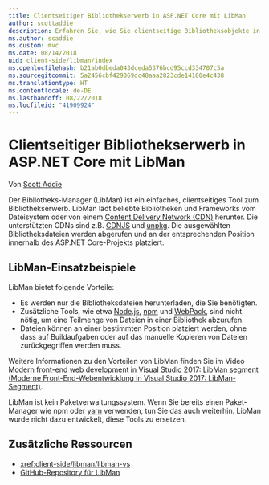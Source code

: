 ```yaml
---
title: Clientseitiger Bibliothekserwerb in ASP.NET Core mit LibMan
author: scottaddie
description: Erfahren Sie, wie Sie clientseitige Bibliotheksobjekte in einem ASP.NET Core-Projekt über den Bibliotheks-Manager (LibMan) installieren.
ms.author: scaddie
ms.custom: mvc
ms.date: 08/14/2018
uid: client-side/libman/index
ms.openlocfilehash: b21ab0dbeda043dceda5376bcd95ccd334707c5a
ms.sourcegitcommit: 5a2456cbf429069dc48aaa2823cde14100e4c438
ms.translationtype: HT
ms.contentlocale: de-DE
ms.lasthandoff: 08/22/2018
ms.locfileid: "41909924"
---
```

# <a name="client-side-library-acquisition-in-aspnet-core-with-libman"></a>Clientseitiger Bibliothekserwerb in ASP.NET Core mit LibMan

Von [Scott Addie](https://twitter.com/Scott_Addie)

Der Bibliotheks-Manager (LibMan) ist ein einfaches, clientseitiges Tool zum Bibliothekserwerb. LibMan lädt beliebte Bibliotheken und Frameworks vom Dateisystem oder von einem [Content Delivery Network (CDN)](https://wikipedia.org/wiki/Content_delivery_network) herunter. Die unterstützten CDNs sind z.B. [CDNJS](https://cdnjs.com/) und [unpkg](https://unpkg.com/#/). Die ausgewählten Bibliotheksdateien werden abgerufen und an der entsprechenden Position innerhalb des ASP.NET Core-Projekts platziert.

## <a name="libman-use-cases"></a>LibMan-Einsatzbeispiele

LibMan bietet folgende Vorteile:

* Es werden nur die Bibliotheksdateien herunterladen, die Sie benötigten.
* Zusätzliche Tools, wie etwa [Node.js](https://nodejs.org), [npm](https://www.npmjs.com) und [WebPack](https://webpack.js.org), sind nicht nötig, um eine Teilmenge von Dateien in einer Bibliothek abzurufen.
* Dateien können an einer bestimmten Position platziert werden, ohne dass auf Buildaufgaben oder auf das manuelle Kopieren von Dateien zurückgegriffen werden muss.

Weitere Informationen zu den Vorteilen von LibMan finden Sie im Video [Modern front-end web development in Visual Studio 2017: LibMan segment (Moderne Front-End-Webentwicklung in Visual Studio 2017: LibMan-Segment)](https://channel9.msdn.com/Events/Build/2017/B8073#time=43m34s).

LibMan ist kein Paketverwaltungssystem. Wenn Sie bereits einen Paket-Manager wie npm oder [yarn](https://yarnpkg.com) verwenden, tun Sie das auch weiterhin. LibMan wurde nicht dazu entwickelt, diese Tools zu ersetzen.

## <a name="additional-resources"></a>Zusätzliche Ressourcen

* <xref:client-side/libman/libman-vs>
* [GitHub-Repository für LibMan](https://github.com/aspnet/LibraryManager)

